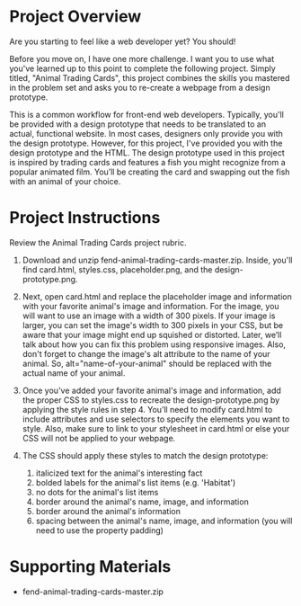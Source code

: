 # Project Overview
Are you starting to feel like a web developer yet? You should!

Before you move on, I have one more challenge. I want you to use what you've learned up to this point to complete the following project. Simply titled, "Animal Trading Cards", this project combines the skills you mastered in the problem set and asks you to re-create a webpage from a design prototype.

This is a common workflow for front-end web developers. Typically, you'll be provided with a design prototype that needs to be translated to an actual, functional website. In most cases, designers only provide you with the design prototype. However, for this project, I've provided you with the design prototype and the HTML. The design prototype used in this project is inspired by trading cards and features a fish you might recognize from a popular animated film. You’ll be creating the card and swapping out the fish with an animal of your choice.

# Project Instructions
Review the Animal Trading Cards project rubric.

  1. Download and unzip fend-animal-trading-cards-master.zip. Inside, you'll find card.html, styles.css, placeholder.png, and the design-prototype.png.
  2. Next, open card.html and replace the placeholder image and information with your favorite animal's image and information. For the image, you will want to use an image with a width of 300 pixels. If your image is larger, you can set the image's width to 300 pixels in your CSS, but be aware that your image might end up squished or distorted. Later, we’ll talk about how you can fix this problem using responsive images. Also, don't forget to change the image's alt attribute to the name of your animal. So, alt="name-of-your-animal" should be replaced with the actual name of your animal.
  3. Once you've added your favorite animal's image and information, add the proper CSS to styles.css to recreate the design-prototype.png by applying the style rules in step 4. You’ll need to modify card.html to include attributes and use selectors to specify the elements you want to style. Also, make sure to link to your stylesheet in card.html or else your CSS will not be applied to your webpage.
  4. The CSS should apply these styles to match the design prototype:
    
       1. italicized text for the animal's interesting fact
       2. bolded labels for the animal's list items (e.g. 'Habitat')
       3. no dots for the animal's list items
       4. border around the animal's name, image, and information
       5. border around the animal's information
       6. spacing between the animal's name, image, and information (you will need to use the property padding)

# Supporting Materials
- fend-animal-trading-cards-master.zip
